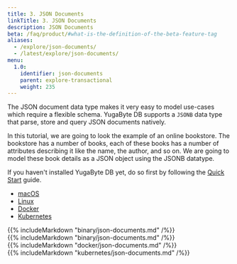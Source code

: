 ```yaml
---
title: 3. JSON Documents
linkTitle: 3. JSON Documents
description: JSON Documents
beta: /faq/product/#what-is-the-definition-of-the-beta-feature-tag
aliases:
  - /explore/json-documents/
  - /latest/explore/json-documents/
menu:
  1.0:
    identifier: json-documents
    parent: explore-transactional
    weight: 235
---
```


The JSON document data type makes it very easy to model use-cases which require a flexible schema. YugaByte DB supports a `JSONB` data type that parse, store and query JSON documents natively.

In this tutorial, we are going to look the example of an online bookstore. The bookstore has a number of books, each of these books has a number of attributes describing it like the name, the author, and so on. We are going to model these book details as a JSON object using the JSONB datatype.

If you haven't installed YugaByte DB yet, do so first by following the [Quick Start](/quick-start/install/) guide.

<ul class="nav nav-tabs nav-tabs-yb">
  <li >
    <a href="#macos" class="nav-link active" id="macos-tab" data-toggle="tab" role="tab" aria-controls="macos" aria-selected="true">
      <i class="fa fa-apple" aria-hidden="true"></i>
      macOS
    </a>
  </li>
  <li>
    <a href="#linux" class="nav-link" id="linux-tab" data-toggle="tab" role="tab" aria-controls="linux" aria-selected="false">
      <i class="fa fa-linux" aria-hidden="true"></i>
      Linux
    </a>
  </li>
  <li>
    <a href="#docker" class="nav-link" id="docker-tab" data-toggle="tab" role="tab" aria-controls="docker" aria-selected="false">
      <i class="icon-docker"></i>
      Docker
    </a>
  </li>
  <li>
    <a href="#kubernetes" class="nav-link" id="kubernetes-tab" data-toggle="tab" role="tab" aria-controls="kubernetes" aria-selected="false">
      <i class="fa fa-cubes" aria-hidden="true"></i>
      Kubernetes
    </a>
  </li>
</ul>

<div class="tab-content">
  <div id="macos" class="tab-pane fade show active" role="tabpanel" aria-labelledby="macos-tab">
    {{% includeMarkdown "binary/json-documents.md" /%}}
  </div>
  <div id="linux" class="tab-pane fade" role="tabpanel" aria-labelledby="linux-tab">
    {{% includeMarkdown "binary/json-documents.md" /%}}
  </div>
  <div id="docker" class="tab-pane fade" role="tabpanel" aria-labelledby="docker-tab">
    {{% includeMarkdown "docker/json-documents.md" /%}}
  </div>
  <div id="kubernetes" class="tab-pane fade" role="tabpanel" aria-labelledby="kubernetes-tab">
    {{% includeMarkdown "kubernetes/json-documents.md" /%}}
  </div>
</div>

